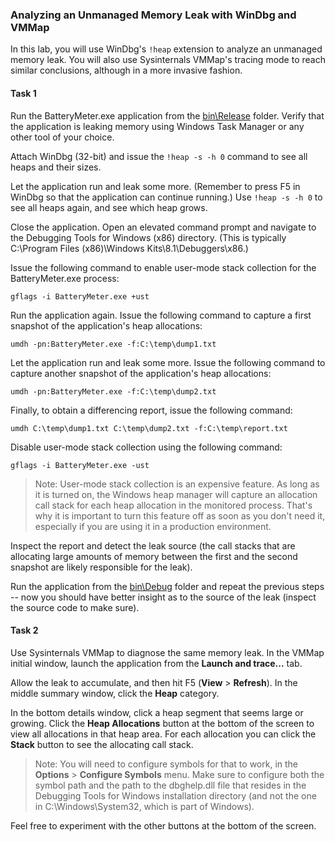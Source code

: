 ### Analyzing an Unmanaged Memory Leak with WinDbg and VMMap

In this lab, you will use WinDbg's `!heap` extension to analyze an unmanaged memory leak. You will also use Sysinternals VMMap's tracing mode to reach similar conclusions, although in a more invasive fashion.

#### Task 1

Run the BatteryMeter.exe application from the [bin\Release](bin/Release/) folder. Verify that the application is leaking memory using Windows Task Manager or any other tool of your choice.

Attach WinDbg (32-bit) and issue the `!heap -s -h 0` command to see all heaps and their sizes.

Let the application run and leak some more. (Remember to press F5 in WinDbg so that the application can continue running.) Use `!heap -s -h 0` to see all heaps again, and see which heap grows.

Close the application. Open an elevated command prompt and navigate to the Debugging Tools for Windows (x86) directory. (This is typically C:\Program Files (x86)\Windows Kits\8.1\Debuggers\x86.)

Issue the following command to enable user-mode stack collection for the BatteryMeter.exe process:

```
gflags -i BatteryMeter.exe +ust
```

Run the application again. Issue the following command to capture a first snapshot of the application's heap allocations:

```
umdh -pn:BatteryMeter.exe -f:C:\temp\dump1.txt
```

Let the application run and leak some more. Issue the following command to capture another snapshot of the application's heap allocations:

```
umdh -pn:BatteryMeter.exe -f:C:\temp\dump2.txt
```

Finally, to obtain a differencing report, issue the following command:

```
umdh C:\temp\dump1.txt C:\temp\dump2.txt -f:C:\temp\report.txt
```

Disable user-mode stack collection using the following command:

```
gflags -i BatteryMeter.exe -ust
```

> Note: User-mode stack collection is an expensive feature. As long as it is turned on, the Windows heap manager will capture an allocation call stack for each heap allocation in the monitored process. That's why it is important to turn this feature off as soon as you don't need it, especially if you are using it in a production environment.

Inspect the report and detect the leak source (the call stacks that are allocating large amounts of memory between the first and the second snapshot are likely responsible for the leak).

Run the application from the [bin\Debug](bin/Debug/) folder and repeat the previous steps -- now you should have better insight as to the source of the leak (inspect the source code to make sure).

#### Task 2

Use Sysinternals VMMap to diagnose the same memory leak. In the VMMap initial window, launch the application from the **Launch and trace...** tab.

Allow the leak to accumulate, and then hit F5 (**View** > **Refresh**). In the middle summary window, click the **Heap** category.

In the bottom details window, click a heap segment that seems large or growing. Click the **Heap Allocations** button at the bottom of the screen to view all allocations in that heap area. For each allocation you can click the **Stack** button to see the allocating call stack.

> Note: You will need to configure symbols for that to work, in the **Options** > **Configure Symbols** menu. Make sure to configure both the symbol path and the path to the dbghelp.dll file that resides in the Debugging Tools for Windows installation directory (and not the one in C:\Windows\System32, which is part of Windows).

Feel free to experiment with the other buttons at the bottom of the screen.
